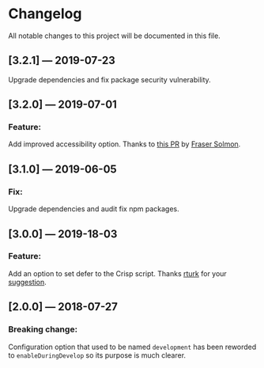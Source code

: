 # Changelog

All notable changes to this project will be documented in this file.

## [3.2.1] — 2019-07-23

Upgrade dependencies and fix package security vulnerability.

## [3.2.0] — 2019-07-01

### Feature:

Add improved accessibility option. Thanks to [this PR](https://github.com/ryanditjia/gatsby-plugin-crisp-chat/pull/3) by [Fraser Solmon](https://github.com/fraserisland).

## [3.1.0] — 2019-06-05

### Fix:

Upgrade dependencies and audit fix npm packages.

## [3.0.0] — 2019-18-03

### Feature:

Add an option to set defer to the Crisp script. Thanks [rturk](https://github.com/rturk) for your [suggestion](https://github.com/ryanditjia/gatsby-plugin-crisp-chat/issues/1).

## [2.0.0] — 2018-07-27

### Breaking change:

Configuration option that used to be named `development` has been reworded to `enableDuringDevelop` so its purpose is much clearer.
